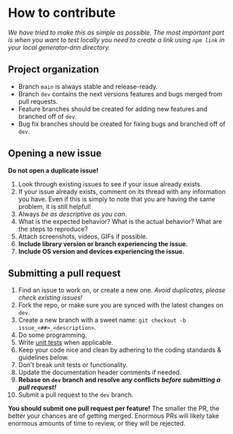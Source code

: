 # How to contribute

*We have tried to make this as simple as possible. The most important part is when you want to test locally you need to create a link using `npm link` in your local generator-dnn directory.*

## Project organization

* Branch `main` is always stable and release-ready.
* Branch `dev` contains the next versions features and bugs merged from pull requests.
* Feature branches should be created for adding new features and branched off of `dev`.
* Bug fix branches should be created for fixing bugs and branched off of `dev`.

## Opening a new issue

**Do not open a duplicate issue!**

1. Look through existing issues to see if your issue already exists.
2. If your issue already exists, comment on its thread with any information you have. Even if this is simply to note that you are having the same problem, it is still helpful!
3. Always *be as descriptive as you can*.
4. What is the expected behavior? What is the actual behavior? What are the steps to reproduce?
5. Attach screenshots, videos, GIFs if possible.
6. **Include library version or branch experiencing the issue.**
7. **Include OS version and devices experiencing the issue.**

## Submitting a pull request

1. Find an issue to work on, or create a new one. *Avoid duplicates, please check existing issues!*
2. Fork the repo, or make sure you are synced with the latest changes on `dev`.
3. Create a new branch with a sweet name: `git checkout -b issue_<##>_<description>`.
4. Do some programming.
5. Write [unit tests](http://nshipster.com/unit-testing) when applicable.
6. Keep your code nice and clean by adhering to the coding standards & guidelines below.
7. Don't break unit tests or functionality.
8. Update the documentation header comments if needed.
9. **Rebase on `dev` branch and resolve any conflicts _before submitting a pull request!_**
10. Submit a pull request to the `dev` branch.

**You should submit one pull request per feature!** The smaller the PR, the better your chances are of getting merged. Enormous PRs will likely take enormous amounts of time to review, or they will be rejected.
